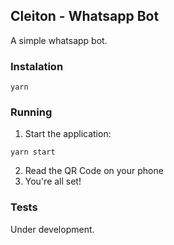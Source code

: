 ## Cleiton - Whatsapp Bot

A simple whatsapp bot.

### Instalation

```shell
yarn
```

### Running

1. Start the application:
```shell
yarn start
```

2. Read the QR Code on your phone
3. You're all set!

### Tests

Under development.